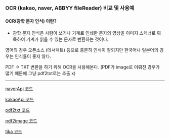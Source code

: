 ### OCR (kakao, naver, ABBYY fileReader) 비교 및 사용예

#### OCR(광학 문자 인식) 이란? 
- 광학 문자 인식은 사람이 쓰거나 기계로 인쇄한 문자의 영상을 이미지 스캐너로 획득하여 기계가 읽을 수 있는 문자로 변환하는 것이다.

영어의 경우 오픈소스 (테서렉트) 등으로 충분히 인식이 잘되지만 한국어나 일본어의 경우는 인식률이 좋지 않다.


PDF -> TXT 변환을 하기 위해 OCR을 사용해본다. (PDF가 image로 이뤄진 경우가 많기 때문에 그냥 pdf2txt로는 추출 x)


----
[naverApi 코드](./naverTest.py)

[kakaoApi 코드](./KakaoTest.py)

[pdf2txt 코드](./pdf2txt.py)

[pdf2image 코드](./pdftoimage.py)

[tika 코드](./tika_sample.py)